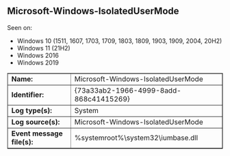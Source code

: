 ## Microsoft-Windows-IsolatedUserMode

Seen on:
* Windows 10 (1511, 1607, 1703, 1709, 1803, 1809, 1903, 1909, 2004, 20H2)
* Windows 11 (21H2)
* Windows 2016
* Windows 2019

<table border="1" class="docutils">
  <tbody>
    <tr>
      <td><b>Name:</b></td>
      <td>Microsoft-Windows-IsolatedUserMode</td>
    </tr>
    <tr>
      <td><b>Identifier:</b></td>
      <td>{73a33ab2-1966-4999-8add-868c41415269}</td>
    </tr>
    <tr>
      <td><b>Log type(s):</b></td>
      <td>System</td>
    </tr>
    <tr>
      <td><b>Log source(s):</b></td>
      <td>Microsoft-Windows-IsolatedUserMode</td>
    </tr>
    <tr>
      <td><b>Event message file(s):</b></td>
      <td>%systemroot%\system32\iumbase.dll</td>
    </tr>
  </tbody>
</table>

&nbsp;

